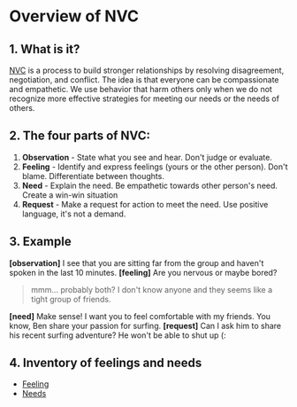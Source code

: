 # Overview of NVC

## 1. What is it?
[NVC](https://en.wikipedia.org/wiki/Nonviolent_Communication) is a process to build stronger relationships by resolving disagreement, negotiation, and conflict. The idea is that everyone can be compassionate and empathetic. We use behavior that harm others only when we do not recognize more effective strategies for meeting our needs or the needs of others.

## 2. The four parts of NVC:
1. **Observation** - State what you see and hear. Don't judge or evaluate.
1. **Feeling** - Identify and express feelings (yours or the other person). Don't blame. Differentiate between thoughts.
1. **Need** - Explain the need. Be empathetic towards other person's need. Create a win-win situation
1. **Request** - Make a request for action to meet the need. Use positive language, it's not a demand.

## 3. Example
**[observation]** I see that you are sitting far from the group and haven't spoken in the last 10 minutes.  **[feeling]** Are you nervous or maybe bored?

> mmm... probably both? I don't know anyone and they seems like a tight group of friends.

**[need]** Make sense! I want you to feel comfortable with my friends.  You know, Ben share your passion for surfing.  **[request]** Can I ask him to share his recent surfing adventure? He won't be able to shut up (:

## 4. Inventory of feelings and needs
* [Feeling](https://oren.github.io/articles/nvc/feelings/)
* [Needs](https://oren.github.io/articles/nvc/needs/)


